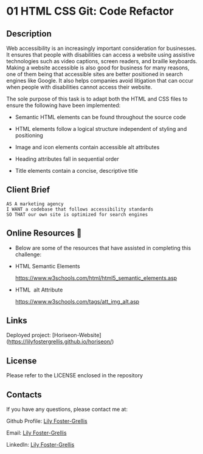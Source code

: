 # 01 HTML CSS Git: Code Refactor

## Description

Web accessibility is an increasingly important consideration for businesses. It ensures that people with disabilities can access a website using assistive technologies such as video captions, screen readers, and braille keyboards. Making a website accessible is also good for business for many reasons, one of them being that accessible sites are better positioned in search engines like Google. It also helps companies avoid litigation that can occur when people with disabilities cannot access their website.

The sole purpose of this task is to adapt both the HTML and CSS files to ensure the following have been implemented:

- Semantic HTML elements can be found throughout the source code

- HTML elements follow a logical structure independent of styling and positioning

- Image and icon elements contain accessible alt attributes

- Heading attributes fall in sequential order

- Title elements contain a concise, descriptive title

## Client Brief

```
AS A marketing agency
I WANT a codebase that follows accessibility standards
SO THAT our own site is optimized for search engines
```

## Online Resources 📖

- Below are some of the resources that have assisted in completing this challenge:

- HTML Semantic Elements

  https://www.w3schools.com/html/html5_semantic_elements.asp

- HTML <img> alt Attribute

  https://www.w3schools.com/tags/att_img_alt.asp

## Links

Deployed project: [Horiseon-Website] (https://lilyfostergrellis.github.io/horiseon/)

## License 
Please refer to the LICENSE enclosed in the repository

## Contacts

If you have any questions, please contact me at: 
 
Github Profile: [Lily Foster-Grellis](https://github.com/Lilyfostergrellis)  

Email: [Lily Foster-Grellis](mailto:lilyfostergrellis@gmail.com) 

LinkedIn: [Lily Foster-Grellis](https://www.linkedin.com/in/lily-foster-grellis-l-i-o-n-7ba9751a4/)
